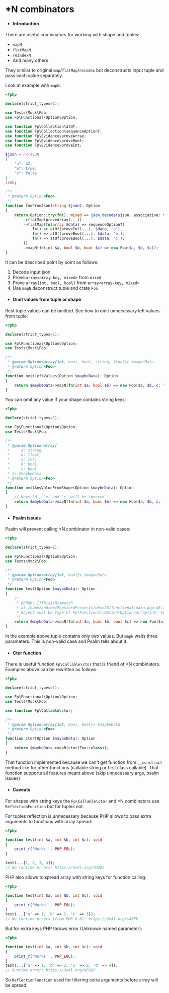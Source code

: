 # *N combinators
- #### Introduction

There are useful combinators for working with shape and tuples:
- `mapN`
- `flatMapN`
- `reindexN`
- And many others

They similar to original `map`/`flatMap`/`reindex` but deconstructs input tuple and pass each value separately.

Look at example with `mapN`:

```php
<?php

declare(strict_types=1);

use Tests\Mock\Foo;
use Fp\Functional\Option\Option;

use function Fp\Collection\atOf;
use function Fp\Collection\sequenceOptionT;
use function Fp\Evidence\proveArray;
use function Fp\Evidence\proveBool;
use function Fp\Evidence\proveInt;

$json = <<<JSON
{
    "a": 42,
    "b": true,
    "c": false
}
JSON;

/**
 * @return Option<Foo>
 */
function fooFromJson(string $json): Option
{
    return Option::try(fn(): mixed => json_decode($json, associative: true, flags: JSON_THROW_ON_ERROR))
        ->flatMap(proveArray(...))
        ->flatMap(fn(array $data) => sequenceOptionT(
            fn() => atOf(proveInt(...), $data, 'a'),
            fn() => atOf(proveBool(...), $data, 'b'),
            fn() => atOf(proveBool(...), $data, 'c'),
        ))
        ->mapN(fn(int $a, bool $b, bool $c) => new Foo($a, $b, $c));
}
```

It can be described point by point as follows:

1) Decode input json
2) Prove `array<array-key, mixed>` from `mixed`
3) Prove `array{int, bool, bool}` from `array<array-key, mixed>`
4) Use `mapN` deconstruct tuple and crate `Foo`

- #### Omit values from tuple or shape

Rest tuple values can be omitted.
See how to omit unnecessary left values from tuple:

```php
<?php

declare(strict_types=1);

use Fp\Functional\Option\Option;
use Tests\Mock\Foo;

/**
 * @param Option<array{int, bool, bool, string, float}> $maybeData
 * @return Option<Foo>
 */
function omitLeftValues(Option $maybeData): Option
{
    return $maybeData->mapN(fn(int $a, bool $b) => new Foo($a, $b, c: false));
}
```

You can omit any value if your shape contains string keys:

```php
<?php

declare(strict_types=1);

use Fp\Functional\Option\Option;
use Tests\Mock\Foo;

/**
 * @param Option<array{
 *     d: string,
 *     e: float,
 *     a: int,
 *     b: bool,
 *     c: bool
 * }> $maybeData
 * @return Option<Foo>
 */
function omitAnyValueFromShape(Option $maybeData): Option
{
    // Keys 'd', 'e' and 'c' will be ignored
    return $maybeData->mapN(fn(int $a, bool $b) => new Foo($a, $b, c: false));
}
```

- #### Psalm issues

Psalm will prevent calling *N combinator in non-valid cases:

```php
<?php

declare(strict_types=1);

use Fp\Functional\Option\Option;
use Tests\Mock\Foo;

/**
 * @param Option<array{int, bool}> $maybeData
 * @return Option<Foo>
 */
function test(Option $maybeData): Option
{
    /*
     * ERROR: IfThisIsMismatch
     * at /home/andrew/PhpstormProjects/whsv26/functional/main.php:45:24
     * Object must be type of Fp\Functional\Option\Option<array{int, bool, bool}>, actual type Fp\Functional\Option\Option<array{int, bool}>
     */
    return $maybeData->mapN(fn(int $a, bool $b, bool $c) => new Foo($a, $b, $c));
}
```

In the example above tuple contains only two values. But `mapN` waits three parameters.
This is non-valid case and Psalm tells about it.

- #### Ctor function

There is useful function `Fp\Callable\ctor` that is friend of *N combinators. Examples above can be rewritten as follows:

```php
<?php

declare(strict_types=1);

use Fp\Functional\Option\Option;
use Tests\Mock\Foo;

use function Fp\Callable\ctor;

/**
 * @param Option<array{int, bool, bool}> $maybeData
 * @return Option<Foo>
 */
function ctor(Option $maybeData): Option
{
    return $maybeData->mapN(ctor(Foo::class));
}
```

That function implemented because we can't get function from `__construct` method like for other functions (callable string or first class callable).
That function supports all features meant above (skip unnecessary args, psalm issues)

- #### Caveats

For shapes with string keys the `Fp\Callable\ctor` and *N combinators use `ReflectionFunction` but for tuples not.

For tuples reflection is unnecessary because PHP allows to pass extra arguments to functions with array spread:

```php
<?php

function test(int $a, int $b, int $c): void
{
    print_r('Works' . PHP_EOL);
}

test(...[1, 2, 3, 4]);
// No runtime errors: https://3v4l.org/VUU0i
```

PHP also allows to spread array with string keys for function calling:

```php
<?php

function test(int $a, int $b, int $c): void
{
    print_r('Works' . PHP_EOL);
}
test(...['a' => 1, 'b' => 2, 'c' => 3]);
// No runtime errors (from PHP 8.0): https://3v4l.org/s45Pk
```

But for extra keys PHP throws error (Unknown named parameter):
```php
<?php

function test(int $a, int $b, int $c): void
{
    print_r('Works' . PHP_EOL);
}
test(...['a' => 1, 'b' => 2, 'c' => 3, 'd' => 4]);
// Runtime error: https://3v4l.org/KFUGP
```

So `ReflectionFunction` used for filtering extra arguments before array will be spread.

